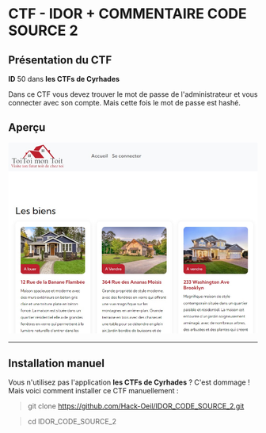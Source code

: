 # CTF - IDOR + COMMENTAIRE CODE SOURCE 2

## Présentation du CTF 
**ID** 50 dans **les CTFs de Cyrhades**

Dans ce CTF vous devez trouver le mot de passe de l'administrateur et vous connecter avec son compte.
Mais cette fois le mot de passe est hashé.


## Aperçu
![infos/capture.jpg](infos/capture.jpg)



-----------

## Installation manuel
Vous n'utilisez pas l'application **les CTFs de Cyrhades** ? C'est dommage !
Mais voici comment installer ce CTF manuellement :

> git clone https://github.com/Hack-Oeil/IDOR_CODE_SOURCE_2.git

> cd IDOR_CODE_SOURCE_2
